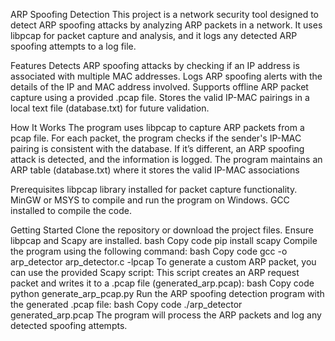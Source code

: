 ARP Spoofing Detection
This project is a network security tool designed to detect ARP spoofing attacks by analyzing ARP packets in a network. It uses libpcap for packet capture and analysis, and it logs any detected ARP spoofing attempts to a log file.

Features
Detects ARP spoofing attacks by checking if an IP address is associated with multiple MAC addresses.
Logs ARP spoofing alerts with the details of the IP and MAC address involved.
Supports offline ARP packet capture using a provided .pcap file.
Stores the valid IP-MAC pairings in a local text file (database.txt) for future validation.

How It Works
The program uses libpcap to capture ARP packets from a pcap file.
For each packet, the program checks if the sender's IP-MAC pairing is consistent with the database. If it’s different, an ARP spoofing attack is detected, and the information is logged.
The program maintains an ARP table (database.txt) where it stores the valid IP-MAC associations

Prerequisites
libpcap library installed for packet capture functionality.
MinGW or MSYS to compile and run the program on Windows.
GCC installed to compile the code.

Getting Started
Clone the repository or download the project files.
Ensure libpcap and Scapy are installed.
bash
Copy code
pip install scapy
Compile the program using the following command:
bash
Copy code
gcc -o arp_detector arp_detector.c -lpcap
To generate a custom ARP packet, you can use the provided Scapy script:
This script creates an ARP request packet and writes it to a .pcap file (generated_arp.pcap):
bash
Copy code
python generate_arp_pcap.py
Run the ARP spoofing detection program with the generated .pcap file:
bash
Copy code
./arp_detector generated_arp.pcap
The program will process the ARP packets and log any detected spoofing attempts.


